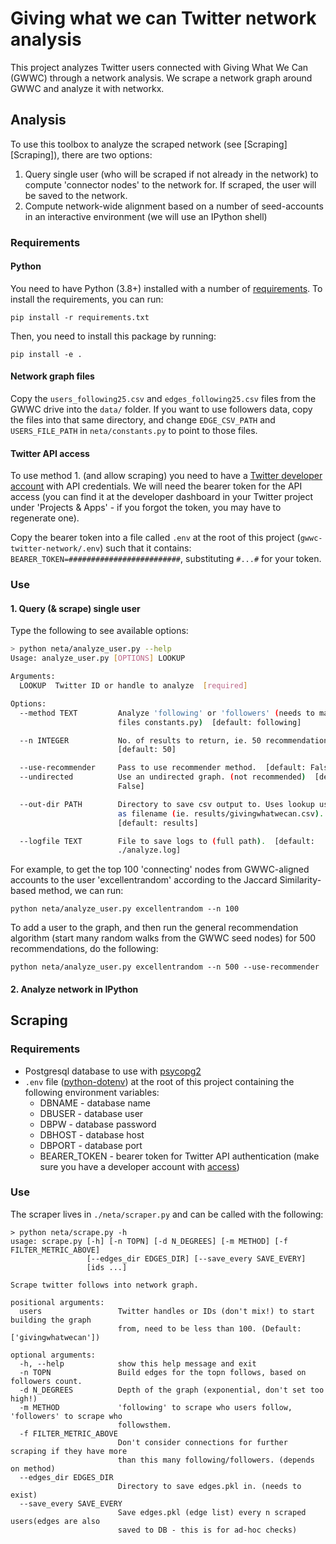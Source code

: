 # Giving what we can Twitter network analysis

This project analyzes Twitter users connected with Giving What We Can (GWWC) through a
network analysis. We scrape a network graph around GWWC and analyze it with networkx.

## Analysis

To use this toolbox to analyze the scraped network (see [Scraping][Scraping]), there are
two options:

1. Query single user (who will be scraped if not already in the network) to compute
   'connector nodes' to the network for. If scraped, the user will be saved to the
   network.
2. Compute network-wide alignment based on a number of seed-accounts in an interactive
   environment (we will use an IPython shell)
   
### Requirements

#### Python
You need to have Python (3.8+) installed with a number of [requirements](requirements.txt).
To install the requirements, you can run:

`pip install -r requirements.txt`

Then, you need to install this package by running:

`pip install -e .`

#### Network graph files
Copy the `users_following25.csv` and `edges_following25.csv` files from the GWWC drive
into the `data/` folder. If you want to use followers data, copy the files into that
same directory, and change `EDGE_CSV_PATH` and `USERS_FILE_PATH` in `neta/constants.py`
to point to those files.

#### Twitter API access
To use method 1. (and allow scraping) you need to have a [Twitter developer
account](https://developer.twitter.com/en/docs/twitter-api/getting-started/getting-access-to-the-twitter-api)
with API credentials. We will need the bearer token for the API access (you can find it
at the developer dashboard in your Twitter project under 'Projects & Apps' - if you
forgot the token, you may have to regenerate one).

Copy the bearer token into a file called `.env` at the root of this project
(`gwwc-twitter-network/.env`) such that it contains:
`BEARER_TOKEN=#########################`, substituting `#...#` for your token.


### Use

#### 1. Query (& scrape) single user
Type the following to see available options:
```bash
> python neta/analyze_user.py --help
Usage: analyze_user.py [OPTIONS] LOOKUP

Arguments:
  LOOKUP  Twitter ID or handle to analyze  [required]

Options:
  --method TEXT         Analyze 'following' or 'followers' (needs to match
                        files constants.py)  [default: following]

  --n INTEGER           No. of results to return, ie. 50 recommendations
                        [default: 50]

  --use-recommender     Pass to use recommender method.  [default: False]
  --undirected          Use an undirected graph. (not recommended)  [default:
                        False]

  --out-dir PATH        Directory to save csv output to. Uses lookup username
                        as filename (ie. results/givingwhatwecan.csv).
                        [default: results]

  --logfile TEXT        File to save logs to (full path).  [default:
                        ./analyze.log]
```

For example, to get the top 100 'connecting' nodes from GWWC-aligned accounts to the
user 'excellentrandom' according to the Jaccard Similarity-based method, we can run:

```
python neta/analyze_user.py excellentrandom --n 100
```

To add a user to the graph, and then run the general recommendation algorithm (start
many random walks from the GWWC seed nodes) for 500 recommendations, do the following:

```
python neta/analyze_user.py excellentrandom --n 500 --use-recommender
```

#### 2. Analyze network in IPython


## Scraping

### Requirements

* Postgresql database to use with [psycopg2](https://www.psycopg.org/)
* `.env` file ([python-dotenv](https://github.com/theskumar/python-dotenv)) at the root
  of this project containing the following environment variables:
    - DBNAME - database name
    - DBUSER - database user
    - DBPW   - database password
    - DBHOST - database host
    - DBPORT - database port
    - BEARER_TOKEN - bearer token for Twitter API authentication (make sure you have a
      developer account with
      [access](https://developer.twitter.com/en/products/twitter-api))

### Use

The scraper lives in `./neta/scraper.py` and can be called with the following:

```
> python neta/scrape.py -h
usage: scrape.py [-h] [-n TOPN] [-d N_DEGREES] [-m METHOD] [-f FILTER_METRIC_ABOVE]
                 [--edges_dir EDGES_DIR] [--save_every SAVE_EVERY]
                 [ids ...]

Scrape twitter follows into network graph.

positional arguments:
  users                 Twitter handles or IDs (don't mix!) to start building the graph
                        from, need to be less than 100. (Default: ['givingwhatwecan'])

optional arguments:
  -h, --help            show this help message and exit
  -n TOPN               Build edges for the topn follows, based on followers count.
  -d N_DEGREES          Depth of the graph (exponential, don't set too high!)
  -m METHOD             'following' to scrape who users follow, 'followers' to scrape who
                        followsthem.
  -f FILTER_METRIC_ABOVE
                        Don't consider connections for further scraping if they have more
                        than this many following/followers. (depends on method)
  --edges_dir EDGES_DIR
                        Directory to save edges.pkl in. (needs to exist)
  --save_every SAVE_EVERY
                        Save edges.pkl (edge list) every n scraped users(edges are also
                        saved to DB - this is for ad-hoc checks)
```
